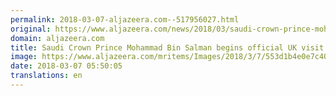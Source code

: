 ```yaml
---
permalink: 2018-03-07-aljazeera.com--517956027.html
original: https://www.aljazeera.com/news/2018/03/saudi-crown-prince-mohammad-bin-salman-begins-official-uk-visit-mbs-180306224839078.html
domain: aljazeera.com
title: Saudi Crown Prince Mohammad Bin Salman begins official UK visit
image: https://www.aljazeera.com/mritems/Images/2018/3/7/553d1b4e0e7c40029f5acee9c0da1682_18.jpg
date: 2018-03-07 05:50:05
translations: en
---
```


